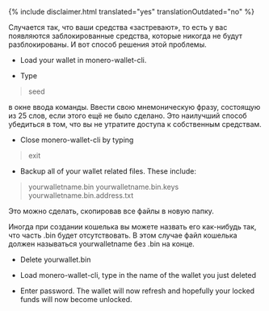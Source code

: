 {% include disclaimer.html translated="yes" translationOutdated="no" %}

Случается так, что ваши средства «застревают», то есть у вас появляются
заблокированные средства, которые никогда не будут разблокированы. И вот
способ решения этой проблемы.

- Load your wallet in monero-wallet-cli.

- Type

> seed

в окне ввода команды. Ввести свою мнемоническую фразу, состоящую из 25 слов,
если этого ещё не было сделано. Это наилучший способ убедиться в том, что вы
не утратите доступа к собственным средствам.

- Close monero-wallet-cli by typing

> exit

- Backup all of your wallet related files. These include:

> yourwalletname.bin
> yourwalletname.bin.keys
> yourwalletname.bin.address.txt

Это можно сделать, скопировав все файлы в новую папку.

Иногда при создании кошелька вы можете назвать его как-нибудь так, что часть
.bin будет отсутствовать. В этом случае файл кошелька должен называться
yourwalletname без .bin на конце.

- Delete yourwallet.bin

- Load monero-wallet-cli, type in the name of the wallet you just deleted

- Enter password. The wallet will now refresh and hopefully your locked
  funds will now become unlocked.

